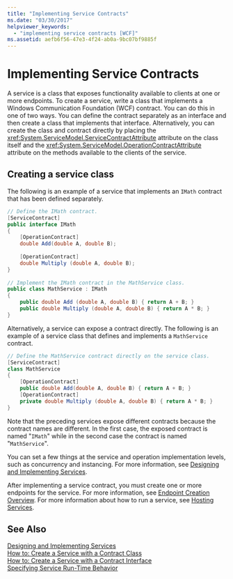 ```yaml
---
title: "Implementing Service Contracts"
ms.date: "03/30/2017"
helpviewer_keywords: 
  - "implementing service contracts [WCF]"
ms.assetid: aefb6f56-47e3-4f24-ab0a-9bc07bf9885f
---
```

# Implementing Service Contracts
A service is a class that exposes functionality available to clients at one or more endpoints. To create a service, write a class that implements a Windows Communication Foundation (WCF) contract. You can do this in one of two ways. You can define the contract separately as an interface and then create a class that implements that interface. Alternatively, you can create the class and contract directly by placing the <xref:System.ServiceModel.ServiceContractAttribute> attribute on the class itself and the <xref:System.ServiceModel.OperationContractAttribute> attribute on the methods available to the clients of the service.  
  
## Creating a service class  
 The following is an example of a service that implements an `IMath` contract that has been defined separately.  
  
```csharp  
// Define the IMath contract.  
[ServiceContract]  
public interface IMath  
{  
    [OperationContract]   
    double Add(double A, double B);  
  
    [OperationContract]  
    double Multiply (double A, double B);  
}  
  
// Implement the IMath contract in the MathService class.  
public class MathService : IMath  
{  
    public double Add (double A, double B) { return A + B; }  
    public double Multiply (double A, double B) { return A * B; }  
}  
```  
  
 Alternatively, a service can expose a contract directly. The following is an example of a service class that defines and implements a `MathService` contract.  
  
```csharp  
// Define the MathService contract directly on the service class.  
[ServiceContract]  
class MathService  
{  
    [OperationContract]  
    public double Add(double A, double B) { return A + B; }  
    [OperationContract]  
    private double Multiply (double A, double B) { return A * B; }  
}  
```  
  
 Note that the preceding services expose different contracts because the contract names are different. In the first case, the exposed contract is named "`IMath`" while in the second case the contract is named "`MathService`".  
  
 You can set a few things at the service and operation implementation levels, such as concurrency and instancing. For more information, see [Designing and Implementing Services](../../../docs/framework/wcf/designing-and-implementing-services.md).  
  
 After implementing a service contract, you must create one or more endpoints for the service. For more information, see [Endpoint Creation Overview](../../../docs/framework/wcf/endpoint-creation-overview.md). For more information about how to run a service, see [Hosting Services](../../../docs/framework/wcf/hosting-services.md).  
  
## See Also  
 [Designing and Implementing Services](../../../docs/framework/wcf/designing-and-implementing-services.md)  
 [How to: Create a Service with a Contract Class](../../../docs/framework/wcf/feature-details/how-to-create-a-wcf-contract-with-a-class.md)  
 [How to: Create a Service with a Contract Interface](../../../docs/framework/wcf/feature-details/how-to-create-a-service-with-a-contract-interface.md)  
 [Specifying Service Run-Time Behavior](../../../docs/framework/wcf/specifying-service-run-time-behavior.md)
